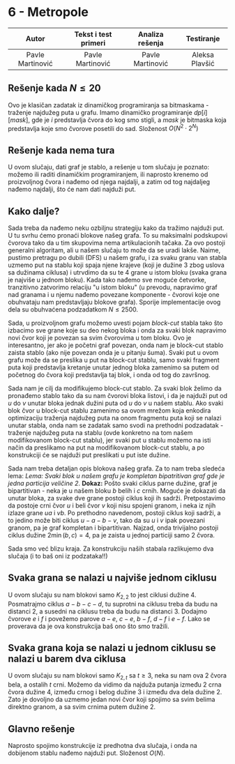 ﻿# 6 - Metropole

| Autor | Tekst i test primeri | Analiza rеšenja | Testiranje |
|:-:|:-:|:-:|:-:|
| Pavle Martinović | Pavle Martinović | Pavle Martinović | Aleksa Plavšić |

## Rešenje kada $N \leq 20$

Ovo je klasičan zadatak iz dinamičkog programiranja sa bitmaskama - traženje najdužeg puta u grafu. Imamo dinamičko programiranje $dp[i][mask]$, gde je  $i$ predstavlja čvora do kog smo stigli, a $mask$ je bitmaska koja predstavlja koje smo čvorove posetili do sad.
Složenost $O(N^2\cdot2^N)$ 

## Rešenje kada nema tura

U ovom slučaju, dati graf je stablo, a rešenje u tom slučaju je poznato: možemo ili raditi dinamičkim programiranjem, ili naprosto krenemo od proizvoljnog čvora i nađemo od njega najdalji, a zatim od tog najdaljeg nađemo najdalji, što će nam dati najduži put.

## Kako dalje?

Sada treba da nađemo neku ozbiljnu strategiju kako da tražimo najduži put. U tu svrhu ćemo pronaći blokove našeg grafa. To su maksimalni podskupovi čvorova tako da u tim skupovima nema artikulacionih tačaka. Za ovo postoji generalni algoritam, ali u našem slučaju to može da se uradi lakše. Naime, pustimo pretragu po dubili (DFS) u našem grafu, i za svaku granu van stabla uzmemo put na stablu koji spaja njene krajeve (koji je dužine $3$ zbog uslova sa dužinama ciklusa) i utrvdimo da su te $4$ grane u istom bloku (svaka grana je najviše u jednom bloku). Kada tako nađemo sve moguće četvorke, tranzitivno zatvorimo relaciju "u istom bloku" (u prevodu, napravimo graf nad granama i u njemu nađemo povezane komponente - čvorovi koje one obuhvataju nam predstavljaju blokove grafa). Sporije implementacije ovog dela su obuhvaćena podzadatkom $N\le2500$.

Sada, u proizvoljnom grafu možemo uvesti pojam *block-cut* stabla tako što izbacimo sve grane koje su deo nekog bloka i onda za svaki blok napravimo novi čvor koji je povezan sa svim čvorovima u tom bloku. Ovo je interesantno, jer ako je početni graf povezan, onda nam je block-cut stablo zaista stablo (ako nije povezan onda je u pitanju šuma). Svaki put u ovom grafu može da se preslika u put na block-cut stablu, samo svaki fragment puta koji predstavlja kretanje unutar jednog bloka zamenimo sa putem od početnog do čvora koji predstavlja taj blok, i onda od tog do završnog.

Sada nam je cilj da  modifikujemo block-cut stablo. Za svaki blok želimo da pronađemo stablo tako da su nam čvorovi bloka listovi, i da je najduži put od $u$ do $v$ unutar bloka jednak dužini puta od $u$ do $v$ u našem stablu. Ako svaki blok čvor u block-cut stablu zamenimo sa ovom mrežom koja enkodira optimizaciju traženja najdužeg puta na onom fragmentu puta koji se nalazi unutar stabla, onda nam se zadatak samo svodi na prethodni podzadatak - traženje najdužeg puta na stablu (ovde konkretno na tom našem modifikovanom block-cut stablu), jer svaki put u stablu možemo na isti način da preslikamo na put na modifikovanom block-cut stablu, a po konstrukciji će se najduži put preslikati u put iste dužine.

Sada nam treba detaljan opis blokova našeg grafa. Za to nam treba sledeća lema:
*Lema: Svaki blok u našem grafu je kompletan bipatritivan graf gde je jedna particija veličine $2$*.
**Dokaz:** Pošto svaki ciklus parne dužine, graf je bipartitivan - neka je u našem bloku $b$ belih i $c$ crnih. Moguće je dokazati da unutar bloka, za svake dve grane postoji ciklus koji ih sadrži. Pretpostavimo da postoje crni čvor $u$ i beli čvor $v$ koji nisu spojeni granom, i neka iz njih izlaze grane $ua$ i $vb$. Po prethodno navedenom, postoji ciklus koji sadrži, a to jedino može biti ciklus $u-a-b-v$, tako da su $u$ i $v$ ipak povezani granom, pa je graf kompletan i bipartitivan. Najzad, onda trivijalno postoji ciklus dužine $2\min(b,c)=4$, pa je zaista u jednoj particiji samo $2$ čvora.  

Sada smo već blizu kraja. Za konstrukciju naših stabala razlikujemo dva slučaja (i to baš oni iz podzataka!!)

## Svaka grana se nalazi u najviše jednom ciklusu
U ovom slučaju su  nam blokovi samo $K_{2,2}$ to jest ciklusi dužine $4$. Posmatrajmo ciklus $a-b-c-d$, tu suprotni na ciklusu treba da budu na distanci $2$, a susedni na ciklusu treba da budu na distanci $3$. Dodajmo čvorove $e$ i $f$ i povežemo parove $a-e$, $c-e$, $b-f$, $d-f$ i $e-f$. Lako se proverava da je ova konstrukcija baš ono što smo tražili.

## Svaka grana koja se nalazi u jednom ciklusu se nalazi u barem dva ciklusa
U ovom slučaju su  nam blokovi samo $K_{2,t}$ sa $t\ge3$, neka su nam ova $2$ čvora bela, a ostalih $t$ crni. Možemo da vidimo da najduža putanja između $2$ crna čvora dužine $4$, između crnog i belog dužine $3$ i između dva dela dužine $2$. Zato je dovoljno da uzmemo jedan novi čvor koji spojimo sa svim belima direktno granom, a sa svim crnima putem dužine $2$.

## Glavno rešenje
Naprosto spojimo konstrukcije iz predhotna dva slučaja, i onda na dobijenom stablu nađemo najduži put.
Složenost $O(N)$.
